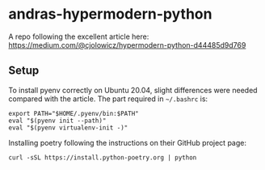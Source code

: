 # andras-hypermodern-python

A repo following the excellent article here: 
https://medium.com/@cjolowicz/hypermodern-python-d44485d9d769


## Setup

To install pyenv correctly on Ubuntu 20.04, slight differences were needed compared with the article. The part required in `~/.bashrc` is:

```
export PATH="$HOME/.pyenv/bin:$PATH"
eval "$(pyenv init --path)"
eval "$(pyenv virtualenv-init -)"
```

Installing poetry following the instructions on their GitHub project page:
```
curl -sSL https://install.python-poetry.org | python 
```

